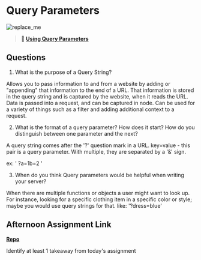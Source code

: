 # Query Parameters

![replace_me](https://codeworks.blob.core.windows.net/public/assets/img/illustrations/placeholder.svg)

> **📖 [Using Query Parameters](https://codeworksacademy.com/fs-student-guide/resources/wk5/01-Query-Parameters)**

## Questions

1. What is the purpose of a Query String?

Allows you to pass information to and from a website by adding or "appending" that information to the end of a URL. That information is stored in the query string and is captured by the website, when it reads the URL.
Data is passed into a request, and can be captured in node. Can be used for a variety of things such as a filter and adding additional context to a request.

2. What is the format of a query parameter? How does it start? How do you distinguish between one parameter and the next?

A query string comes after the '?' question mark in a URL.
key=value - this pair is a query parameter. With multiple, they are separated by a '&' sign.

ex:   ' ?a=1b=2 '

3. When do you think Query parameters would be helpful when writing your server?

When there are multiple functions or objects a user might want to look up. For instance, looking for a specific clothing item in a specific color or style; maybe you would use query strings for that. like:
'?dress=blue'

## Afternoon Assignment Link

**[Repo](https://github.com/rachel-gamble/<ASSIGNMENT_REPO>)**

Identify at least 1 takeaway from today's assignment
